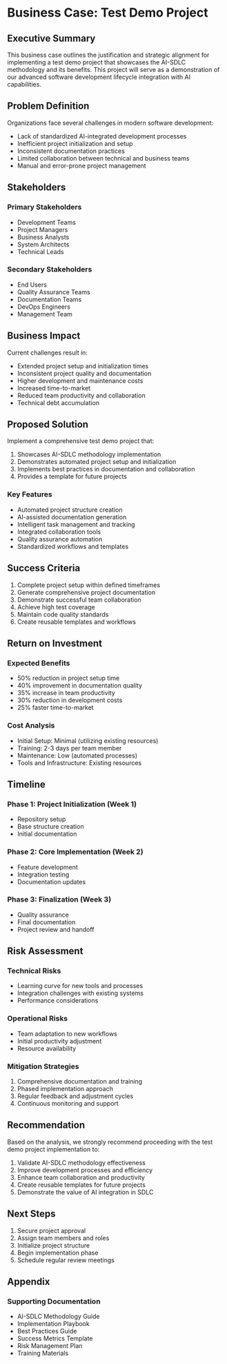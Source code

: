 # Business Case: Test Demo Project

## Executive Summary
This business case outlines the justification and strategic alignment for implementing a test demo project that showcases the AI-SDLC methodology and its benefits. This project will serve as a demonstration of our advanced software development lifecycle integration with AI capabilities.

## Problem Definition
Organizations face several challenges in modern software development:
- Lack of standardized AI-integrated development processes
- Inefficient project initialization and setup
- Inconsistent documentation practices
- Limited collaboration between technical and business teams
- Manual and error-prone project management

## Stakeholders
### Primary Stakeholders
- Development Teams
- Project Managers
- Business Analysts
- System Architects
- Technical Leads

### Secondary Stakeholders
- End Users
- Quality Assurance Teams
- Documentation Teams
- DevOps Engineers
- Management Team

## Business Impact
Current challenges result in:
- Extended project setup and initialization times
- Inconsistent project quality and documentation
- Higher development and maintenance costs
- Increased time-to-market
- Reduced team productivity and collaboration
- Technical debt accumulation

## Proposed Solution
Implement a comprehensive test demo project that:
1. Showcases AI-SDLC methodology implementation
2. Demonstrates automated project setup and initialization
3. Implements best practices in documentation and collaboration
4. Provides a template for future projects

### Key Features
- Automated project structure creation
- AI-assisted documentation generation
- Intelligent task management and tracking
- Integrated collaboration tools
- Quality assurance automation
- Standardized workflows and templates

## Success Criteria
1. Complete project setup within defined timeframes
2. Generate comprehensive project documentation
3. Demonstrate successful team collaboration
4. Achieve high test coverage
5. Maintain code quality standards
6. Create reusable templates and workflows

## Return on Investment
### Expected Benefits
- 50% reduction in project setup time
- 40% improvement in documentation quality
- 35% increase in team productivity
- 30% reduction in development costs
- 25% faster time-to-market

### Cost Analysis
- Initial Setup: Minimal (utilizing existing resources)
- Training: 2-3 days per team member
- Maintenance: Low (automated processes)
- Tools and Infrastructure: Existing resources

## Timeline
### Phase 1: Project Initialization (Week 1)
- Repository setup
- Base structure creation
- Initial documentation

### Phase 2: Core Implementation (Week 2)
- Feature development
- Integration testing
- Documentation updates

### Phase 3: Finalization (Week 3)
- Quality assurance
- Final documentation
- Project review and handoff

## Risk Assessment
### Technical Risks
- Learning curve for new tools and processes
- Integration challenges with existing systems
- Performance considerations

### Operational Risks
- Team adaptation to new workflows
- Initial productivity adjustment
- Resource availability

### Mitigation Strategies
1. Comprehensive documentation and training
2. Phased implementation approach
3. Regular feedback and adjustment cycles
4. Continuous monitoring and support

## Recommendation
Based on the analysis, we strongly recommend proceeding with the test demo project implementation to:
1. Validate AI-SDLC methodology effectiveness
2. Improve development processes and efficiency
3. Enhance team collaboration and productivity
4. Create reusable templates for future projects
5. Demonstrate the value of AI integration in SDLC

## Next Steps
1. Secure project approval
2. Assign team members and roles
3. Initialize project structure
4. Begin implementation phase
5. Schedule regular review meetings

## Appendix
### Supporting Documentation
- AI-SDLC Methodology Guide
- Implementation Playbook
- Best Practices Guide
- Success Metrics Template
- Risk Management Plan
- Training Materials